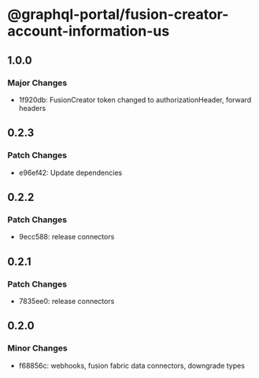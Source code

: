 # @graphql-portal/fusion-creator-account-information-us

## 1.0.0

### Major Changes

- 1f920db: FusionCreator token changed to authorizationHeader, forward headers

## 0.2.3

### Patch Changes

- e96ef42: Update dependencies

## 0.2.2

### Patch Changes

- 9ecc588: release connectors

## 0.2.1

### Patch Changes

- 7835ee0: release connectors

## 0.2.0

### Minor Changes

- f68856c: webhooks, fusion fabric data connectors, downgrade types
